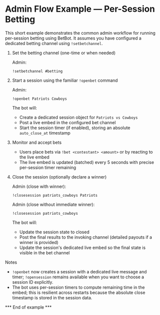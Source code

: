 # Admin Flow Example — Per-Session Betting

This short example demonstrates the common admin workflow for running per-session betting using BetBot. It assumes you have configured a dedicated betting channel using `!setbetchannel`.

1. Set the betting channel (one-time or when needed)

   Admin:
   ```
   !setbetchannel #betting
   ```

2. Start a session using the familiar `!openbet` command

   Admin:
   ```
   !openbet Patriots Cowboys
   ```

   The bot will:
   - Create a dedicated session object for `Patriots vs Cowboys`
   - Post a live embed in the configured bet channel
   - Start the session timer (if enabled), storing an absolute `auto_close_at` timestamp

3. Monitor and accept bets

   - Users place bets via `!bet <contestant> <amount>` or by reacting to the live embed
   - The live embed is updated (batched) every 5 seconds with precise per-session timer remaining

4. Close the session (optionally declare a winner)

   Admin (close with winner):
   ```
   !closesession patriots_cowboys Patriots
   ```

   Admin (close without immediate winner):
   ```
   !closesession patriots_cowboys
   ```

   The bot will:
   - Update the session state to closed
   - Post the final results to the invoking channel (detailed payouts if a winner is provided)
   - Update the session's dedicated live embed so the final state is visible in the bet channel

Notes
- `!openbet` now creates a session with a dedicated live message and timer; `!opensession` remains available when you want to choose a session ID explicitly.
- The bot uses per-session timers to compute remaining time in the embed; this is resilient across restarts because the absolute close timestamp is stored in the session data.

*** End of example ***
